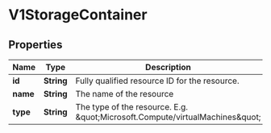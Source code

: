 # V1StorageContainer

## Properties
Name | Type | Description | Notes
------------ | ------------- | ------------- | -------------
**id** | **String** | Fully qualified resource ID for the resource. |  [optional]
**name** | **String** | The name of the resource |  [optional]
**type** | **String** | The type of the resource. E.g. \&quot;Microsoft.Compute/virtualMachines\&quot; |  [optional]
